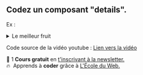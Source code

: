 ## Codez un composant "details".

Ex :
    <details>
        <summary>Le meilleur fruit</summary>
        <p>
            Lorem ipsum dolor sit amet consectetur adipisicing elit. Fugiat quo dolorem qui nobis reprehenderit in sunt architecto odio aliquid rem.
        </p>
    </details>
    
Code source de la vidéo youtube : [Lien vers la vidéo](https://www.youtube.com/watch?v=FkgQRXcoFpc)

🚀 1 **Cours gratuit** en [t'inscrivant à la newsletter.](https://www.le-designer-du-web.com/news) <br>
🔥  &nbsp;Apprends à **coder** grâce à [L'École du Web.](https://www.ecole-du-web.net)

